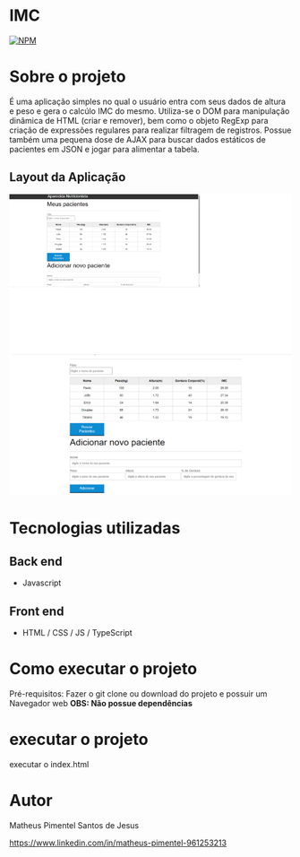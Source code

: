 # IMC

[![NPM](https://img.shields.io/npm/l/react)](https://github.com/Matheusp007-226/IMC_JS/blob/main/LICENSE) 

# Sobre o projeto

É uma aplicação simples no qual o usuário entra com seus dados de altura e peso e gera o calcúlo IMC do mesmo. Utiliza-se o DOM para manipulação dinâmica de HTML (criar e remover),
bem como o objeto RegExp para criação de expressões regulares para realizar filtragem de registros. Possue também uma pequena dose de AJAX para buscar dados estáticos de pacientes
em JSON e jogar para alimentar a tabela.

## Layout da Aplicação
![layout 1](assets/img/IMC_1.png) ![layout 2](assets/img/IMC_2.png)

# Tecnologias utilizadas
## Back end
- Javascript
## Front end
- HTML / CSS / JS / TypeScript

# Como executar o projeto

Pré-requisitos: Fazer o git clone ou download do projeto e possuir um Navegador web
<b>OBS: Não possue dependências</b>

# executar o projeto
executar o index.html

# Autor

Matheus Pimentel Santos de Jesus

https://www.linkedin.com/in/matheus-pimentel-961253213
